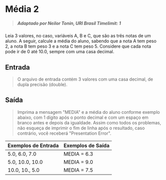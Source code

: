 # Média 2

> ##### Adaptado por Neilor Tonin, URI Brasil Timelimit: 1

Leia 3 valores, no caso, variáveis A, B e C, que são as três notas de um aluno. A seguir, calcule a média do aluno, sabendo que a nota A tem peso 2, a nota B tem peso 3 e a nota C tem peso 5. Considere que cada nota pode ir de 0 até 10.0, sempre com uma casa decimal.


## Entrada
> O arquivo de entrada contém 3 valores com uma casa decimal, de dupla precisão (double).

## Saída
> Imprima a mensagem "MEDIA" e a média do aluno conforme exemplo abaixo, com 1 dígito após o ponto decimal e com um espaço em branco antes e depois da igualdade. Assim como todos os problemas, não esqueça de imprimir o fim de linha após o resultado, caso contrário, você receberá "Presentation Error".

Exemplos de Entrada |	Exemplos de Saída
-|-
5.0, 6.0, 7.0 |MEDIA = 6.3
5.0, 10.0, 10.0 |MEDIA = 9.0
10.0, 10., 5.0 |MEDIA = 7.5
